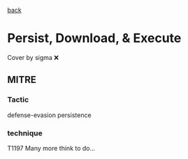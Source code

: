 [back](../index.md)
# Persist, Download, & Execute
Cover by sigma :x: 
## MITRE
### Tactic
defense-evasion
persistence
### technique
T1197
Many more think to do...